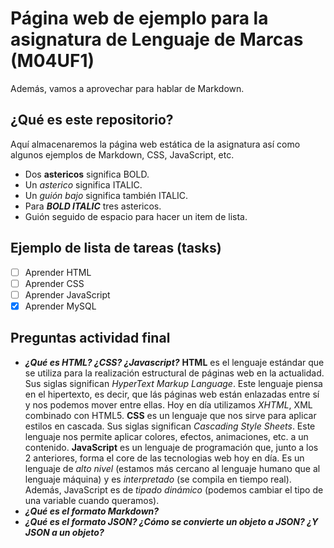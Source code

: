 # Página web de ejemplo para la asignatura de Lenguaje de Marcas (M04UF1)

Además, vamos a aprovechar para hablar de Markdown.

## ¿Qué es este repositorio?

Aquí almacenaremos la página web estática de la asignatura así como algunos ejemplos de Markdown, CSS, JavaScript, etc.

- Dos **astericos** significa BOLD.
- Un *asterico* significa ITALIC.
- Un _guión_ _bajo_ significa también ITALIC.
- Para ***BOLD ITALIC*** tres astericos.
- Guión seguido de espacio para hacer un item de lista.

## Ejemplo de lista de tareas (tasks)

- [ ] Aprender HTML
- [ ] Aprender CSS
- [ ] Aprender JavaScript
- [x] Aprender MySQL

## Preguntas actividad final

- ***¿Qué es HTML? ¿CSS? ¿Javascript?***
	**HTML** es el lenguaje estándar que se utiliza para la realización estructural de páginas web en la actualidad. Sus siglas significan *HyperText Markup Language*. Este lenguaje piensa en el hipertexto, es decir, que lás páginas web están enlazadas entre sí y nos podemos mover entre ellas. Hoy en día utilizamos *XHTML*, XML combinado con HTML5.
	**CSS** es un lenguaje que nos sirve para aplicar estilos en cascada. Sus siglas significan *Cascading Style Sheets*. Este lenguaje nos permite aplicar colores, efectos, animaciones, etc. a un contenido.
	**JavaScript** es un lenguaje de programación que, junto a los 2 anteriores, forma el core de las tecnologias web hoy en día. Es un lenguaje de *alto nivel* (estamos más cercano al lenguaje humano que al lenguaje máquina) y es *interpretado* (se compila en tiempo real). Además, JavaScript es de *tipado dinámico* (podemos cambiar el tipo de una variable cuando queramos).
- ***¿Qué es el formato Markdown?***
- ***¿Qué es el formato JSON? ¿Cómo se convierte un objeto a JSON? ¿Y JSON a un objeto?***
